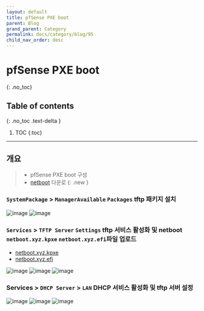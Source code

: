 ```yaml
---
layout: default
title: pfSense PXE boot
parent: Blog
grand_parent: Category
permalink: docs/category/blog/95
child_nav_order: desc
---
```

# pfSense PXE boot
{: .no_toc}

## Table of contents
{: .no_toc .text-delta }

1. TOC
{:toc}

---
## 개요

> - pfSense PXE boot 구성
> - [netboot](https://netboot.xyz/downloads/) 다운로
{: .new }

### `SystemPackage` > `ManagerAvailable` `Packages` tftp 패키지 설치

![image](https://github.com/heaths2/heaths2.github.io/assets/36792594/157470c6-3724-4a78-ba81-39c22e69e037)
![image](https://github.com/heaths2/heaths2.github.io/assets/36792594/cb62bca2-9245-4775-a4e6-b0e95154abb5)

### `Services` > `TFTP Server` `Settings` tftp 서비스 활성화 및 netboot `netboot.xyz.kpxe` `netboot.xyz.efi`파일 업로드
- [netboot.xyz.kpxe](https://boot.netboot.xyz/ipxe/netboot.xyz.kpxe)
- [netboot.xyz.efi](https://boot.netboot.xyz/ipxe/netboot.xyz.efi)

![image](https://github.com/heaths2/heaths2.github.io/assets/36792594/a6fd51c3-4f9d-46b5-bc94-01e4b2da9bad)
![image](https://github.com/heaths2/heaths2.github.io/assets/36792594/02e855bb-80b2-40ce-a422-00a1f651a489)
![image](https://github.com/heaths2/heaths2.github.io/assets/36792594/0793fe27-cb4f-461a-aacb-bc10d8de3c43)

### Services > `DHCP Server` > `LAN` DHCP 서비스 활성화 및 tftp 서버 설정

![image](https://github.com/heaths2/heaths2.github.io/assets/36792594/887ff399-6e28-4b59-a9f8-72df15106177)
![image](https://github.com/heaths2/heaths2.github.io/assets/36792594/91dfb7cc-e839-4554-ab51-11fa851c4cde)
![image](https://github.com/heaths2/heaths2.github.io/assets/36792594/a9649dd3-e7ce-4135-94e7-dfd63212e0a9)

